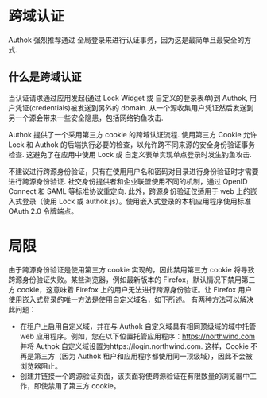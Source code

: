 # 跨域认证

Authok 强烈推荐通过 全局登录来进行认证事务，因为这是最简单且最安全的方式.

## 什么是跨域认证

当认证请求通过应用发起(通过 Lock Widget 或 自定义的登录表单)到 Authok, 用户凭证(credentials)被发送到另外的 domain. 从一个源收集用户凭证然后发送到另一个源会带来一些安全隐患，包括网络钓鱼攻击.

Authok 提供了一个采用第三方 cookie 的跨域认证流程. 使用第三方 Cookie 允许 Lock 和 Authok 的后端执行必要的检查，以允许跨不同来源的安全身份验证事务检查. 这避免了在应用中使用 Lock 或 自定义表单实现单点登录时发生钓鱼攻击.

不建议进行跨源身份验证，只有在使用用户名和密码对目录进行身份验证时才需要进行跨源身份验证. 社交身份提供者和企业联盟使用不同的机制，通过 OpenID Connect 和 SAML 等标准协议重定向. 此外，跨源身份验证仅适用于 web 上的嵌入式登录（使用 Lock 或 authok.js）。使用嵌入式登录的本机应用程序使用标准 OAuth 2.0 令牌端点。

# 局限

由于跨源身份验证是使用第三方 cookie 实现的，因此禁用第三方 cookie 将导致跨源身份验证失败。某些浏览器，例如最新版本的 Firefox，默认情况下禁用第三方 cookie，这意味着 Firefox 上的用户无法进行跨源身份验证。让 Firefox 用户使用嵌入式登录的唯一方法是使用自定义域名，如下所述。
有两种方法可以解决此问题：

- 在租户上启用自定义域，并在与 Authok 自定义域具有相同顶级域的域中托管 web 应用程序。例如，您在以下位置托管应用程序：https://northwind.com 并将 Authok 自定义域设置为https://login.northwind.com. 这样，Cookie 不再是第三方（因为 Authok 租户和应用程序都使用同一顶级域），因此不会被浏览器阻止。
- 创建并链接一个跨源验证页面，该页面将使跨源验证在有限数量的浏览器中工作，即使禁用了第三方 cookie。
